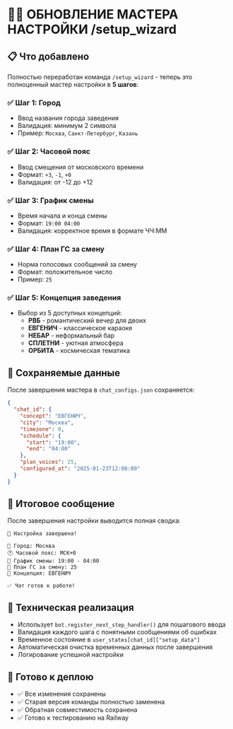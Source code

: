 # 🧙‍♂️ ОБНОВЛЕНИЕ МАСТЕРА НАСТРОЙКИ /setup_wizard

## 📋 Что добавлено

Полностью переработан команда `/setup_wizard` - теперь это полноценный мастер настройки в **5 шагов**:

### ✅ Шаг 1: Город
- Ввод названия города заведения
- Валидация: минимум 2 символа
- Пример: `Москва`, `Санкт-Петербург`, `Казань`

### ✅ Шаг 2: Часовой пояс  
- Ввод смещения от московского времени
- Формат: `+3`, `-1`, `+0`
- Валидация: от -12 до +12

### ✅ Шаг 3: График смены
- Время начала и конца смены
- Формат: `19:00 04:00` 
- Валидация: корректное время в формате ЧЧ:ММ

### ✅ Шаг 4: План ГС за смену
- Норма голосовых сообщений за смену
- Формат: положительное число
- Пример: `25`

### ✅ Шаг 5: Концепция заведения
- Выбор из 5 доступных концепций:
  - **РВБ** - романтический вечер для двоих
  - **ЕВГЕНИЧ** - классическое караоке
  - **НЕБАР** - неформальный бар
  - **СПЛЕТНИ** - уютная атмосфера  
  - **ОРБИТА** - космическая тематика

## 💾 Сохраняемые данные

После завершения мастера в `chat_configs.json` сохраняется:

```json
{
  "chat_id": {
    "concept": "ЕВГЕНИЧ",
    "city": "Москва",
    "timezone": 0,
    "schedule": {
      "start": "19:00", 
      "end": "04:00"
    },
    "plan_voices": 25,
    "configured_at": "2025-01-23T12:00:00"
  }
}
```

## 🎯 Итоговое сообщение

После завершения настройки выводится полная сводка:

```
🎉 Настройка завершена!

📍 Город: Москва
🕐 Часовой пояс: МСК+0  
📅 График смены: 19:00 - 04:00
🎯 План ГС за смену: 25
🏢 Концепция: ЕВГЕНИЧ

✅ Чат готов к работе!
```

## 🔧 Техническая реализация

- Использует `bot.register_next_step_handler()` для пошагового ввода
- Валидация каждого шага с понятными сообщениями об ошибках
- Временное состояние в `user_states[chat_id]["setup_data"]`
- Автоматическая очистка временных данных после завершения
- Логирование успешной настройки

## 🚀 Готово к деплою

- ✅ Все изменения сохранены
- ✅ Старая версия команды полностью заменена  
- ✅ Обратная совместимость сохранена
- ✅ Готово к тестированию на Railway
